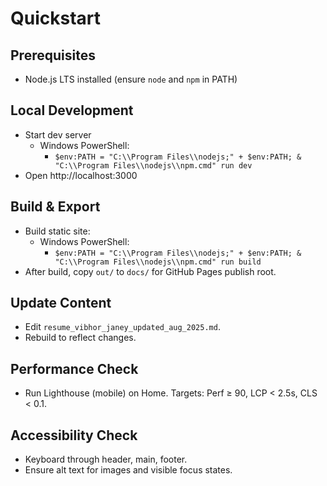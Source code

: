 # Quickstart

## Prerequisites
- Node.js LTS installed (ensure `node` and `npm` in PATH)

## Local Development
- Start dev server
  - Windows PowerShell:
    - `$env:PATH = "C:\\Program Files\\nodejs;" + $env:PATH; & "C:\\Program Files\\nodejs\\npm.cmd" run dev`
- Open http://localhost:3000

## Build & Export
- Build static site:
  - Windows PowerShell:
    - `$env:PATH = "C:\\Program Files\\nodejs;" + $env:PATH; & "C:\\Program Files\\nodejs\\npm.cmd" run build`
- After build, copy `out/` to `docs/` for GitHub Pages publish root.

## Update Content
- Edit `resume_vibhor_janey_updated_aug_2025.md`.
- Rebuild to reflect changes.

## Performance Check
- Run Lighthouse (mobile) on Home. Targets: Perf ≥ 90, LCP < 2.5s, CLS < 0.1.

## Accessibility Check
- Keyboard through header, main, footer.
- Ensure alt text for images and visible focus states.
